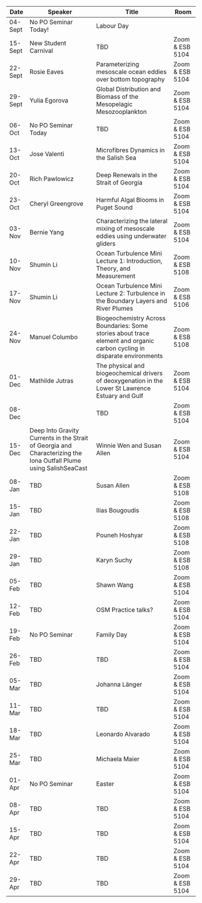 Date  |  Speaker                                            |  Title                                                                                                |  Room
---------|-----------------------------------------------------|---------------------------------------------------------------------------------------------------------------------|------
04-Sept  | No PO Seminar Today! | Labour Day | 
15-Sept  | New Student Carnival | TBD | Zoom & ESB 5104
22-Sept  | Rosie Eaves | Parameterizing mesoscale ocean eddies over bottom topography  | Zoom & ESB 5104
29-Sept  | Yulia Egorova | Global Distribution and Biomass of the Mesopelagic Mesozooplankton | Zoom & ESB 5104
06-Oct  | No PO Seminar Today  | TBD | Zoom & ESB 5104
13-Oct  | Jose Valenti  | Microfibres Dynamics in the Salish Sea | Zoom & ESB 5104
20-Oct  | Rich Pawlowicz  | Deep Renewals in the Strait of Georgia | Zoom & ESB 5104
23-Oct  | Cheryl Greengrove  | Harmful Algal Blooms in Puget Sound  | Zoom & ESB 5104  
03-Nov  | Bernie Yang  | Characterizing the lateral mixing of mesoscale eddies using underwater gliders  | Zoom & ESB 5104
10-Nov  | Shumin Li  | Ocean Turbulence Mini Lecture 1: Introduction, Theory, and Measurement  | Zoom & ESB 5108
17-Nov  | Shumin Li  | Ocean Turbulence Mini Lecture 2: Turbulence in the Boundary Layers and River Plumes  | Zoom & ESB 5106
24-Nov  | Manuel Columbo  | Biogeochemistry Across Boundaries: Some stories about trace element and organic carbon cycling in disparate environments | Zoom & ESB 5108
01-Dec  | Mathilde Jutras  | The physical and biogeochemical drivers of deoxygenation in the Lower St Lawrence Estuary and Gulf  | Zoom & ESB 5104
08-Dec  |  | TBD  | Zoom & ESB 5104
15-Dec  | Deep Into Gravity Currents in the Strait of Georgia and Characterizing the Iona Outfall Plume using SalishSeaCast | Winnie Wen and Susan Allen | Zoom & ESB 5104 
08-Jan  | TBD | Susan Allen  | Zoom & ESB 5108  
15-Jan  | TBD | Ilias Bougoudis  | Zoom & ESB 5108  
22-Jan  | TBD | Pouneh Hoshyar | Zoom & ESB 5108  
29-Jan  | TBD | Karyn Suchy  | Zoom & ESB 5108  
05-Feb  | TBD | Shawn Wang | Zoom & ESB 5104
12-Feb  | TBD | OSM Practice talks? | Zoom & ESB 5104
19-Feb  | No PO Seminar | Family Day | Zoom & ESB 5104
26-Feb  | TBD | TBD | Zoom & ESB 5104
05-Mar  | TBD | Johanna Länger | Zoom & ESB 5104
11-Mar  | TBD | TBD | Zoom & ESB 5104
18-Mar  | TBD | Leonardo Alvarado | Zoom & ESB 5104
25-Mar  | TBD | Michaela Maier | Zoom & ESB 5104
01-Apr  | No PO Seminar | Easter | Zoom & ESB 5104
08-Apr  | TBD | TBD | Zoom & ESB 5104
15-Apr  | TBD | TBD | Zoom & ESB 5104
22-Apr  | TBD | TBD | Zoom & ESB 5104
29-Apr  | TBD | TBD | Zoom & ESB 5104